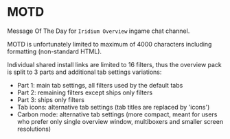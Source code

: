 # MOTD

Message Of The Day  for `Iridium Overview` ingame chat channel.

MOTD is unfortunately limited to maximum of 4000 characters including formatting (non-standard HTML).

Individual shared install links are limited to 16 filters, thus the overview pack is split to 3 parts and additional tab settings variations:

- Part 1: main tab settings, all filters used by the default tabs
- Part 2: remaining filters except ships only filters
- Part 3: ships only filters
- Tab icons: alternative tab settings (tab titles are replaced by 'icons')
- Carbon mode: alternative tab settings (more compact, meant for users who prefer only single overview window, multiboxers and smaller screen resolutions)
